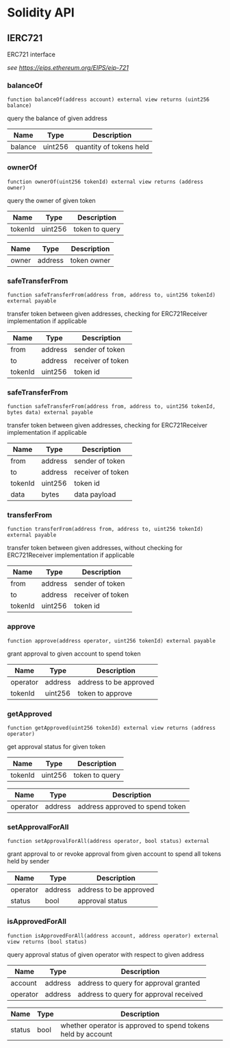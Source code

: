 # Solidity API

## IERC721

ERC721 interface

_see https://eips.ethereum.org/EIPS/eip-721_

### balanceOf

```solidity
function balanceOf(address account) external view returns (uint256 balance)
```

query the balance of given address

| Name | Type | Description |
| ---- | ---- | ----------- |
| balance | uint256 | quantity of tokens held |

### ownerOf

```solidity
function ownerOf(uint256 tokenId) external view returns (address owner)
```

query the owner of given token

| Name | Type | Description |
| ---- | ---- | ----------- |
| tokenId | uint256 | token to query |

| Name | Type | Description |
| ---- | ---- | ----------- |
| owner | address | token owner |

### safeTransferFrom

```solidity
function safeTransferFrom(address from, address to, uint256 tokenId) external payable
```

transfer token between given addresses, checking for ERC721Receiver implementation if applicable

| Name | Type | Description |
| ---- | ---- | ----------- |
| from | address | sender of token |
| to | address | receiver of token |
| tokenId | uint256 | token id |

### safeTransferFrom

```solidity
function safeTransferFrom(address from, address to, uint256 tokenId, bytes data) external payable
```

transfer token between given addresses, checking for ERC721Receiver implementation if applicable

| Name | Type | Description |
| ---- | ---- | ----------- |
| from | address | sender of token |
| to | address | receiver of token |
| tokenId | uint256 | token id |
| data | bytes | data payload |

### transferFrom

```solidity
function transferFrom(address from, address to, uint256 tokenId) external payable
```

transfer token between given addresses, without checking for ERC721Receiver implementation if applicable

| Name | Type | Description |
| ---- | ---- | ----------- |
| from | address | sender of token |
| to | address | receiver of token |
| tokenId | uint256 | token id |

### approve

```solidity
function approve(address operator, uint256 tokenId) external payable
```

grant approval to given account to spend token

| Name | Type | Description |
| ---- | ---- | ----------- |
| operator | address | address to be approved |
| tokenId | uint256 | token to approve |

### getApproved

```solidity
function getApproved(uint256 tokenId) external view returns (address operator)
```

get approval status for given token

| Name | Type | Description |
| ---- | ---- | ----------- |
| tokenId | uint256 | token to query |

| Name | Type | Description |
| ---- | ---- | ----------- |
| operator | address | address approved to spend token |

### setApprovalForAll

```solidity
function setApprovalForAll(address operator, bool status) external
```

grant approval to or revoke approval from given account to spend all tokens held by sender

| Name | Type | Description |
| ---- | ---- | ----------- |
| operator | address | address to be approved |
| status | bool | approval status |

### isApprovedForAll

```solidity
function isApprovedForAll(address account, address operator) external view returns (bool status)
```

query approval status of given operator with respect to given address

| Name | Type | Description |
| ---- | ---- | ----------- |
| account | address | address to query for approval granted |
| operator | address | address to query for approval received |

| Name | Type | Description |
| ---- | ---- | ----------- |
| status | bool | whether operator is approved to spend tokens held by account |

